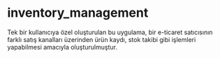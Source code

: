 # inventory_management

Tek bir kullanıcıya özel oluşturulan bu uygulama, bir e-ticaret satıcısının  farklı satış kanalları üzerinden ürün kaydı, stok takibi  gibi işlemleri yapabilmesi amacıyla oluşturulmuştur.

